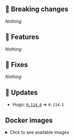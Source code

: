 ## :loudspeaker: Breaking changes

*Nothing*


## :tada: Features

*Nothing*


## :bug: Fixes

*Nothing*


## :heartbeat: Updates

* Hugo: [`0.114.0`](https://github.com/floryn90/docker-hugo/releases/tag/0.114.0) => `0.114.1`


## Docker images

<details>
<summary>Click to see available images</summary>

This release is available from Docker Hub as project `floryn90/hugo` with the following tags:

| Alias tags                   | Version specific tags                      |
| ---------------------------- | ------------------------------------------ |
| `busybox`, `latest`          | `0.114.1-busybox`, `0.114.1`                     |
| `busybox-ci`, `ci`           | `0.114.1-busybox-ci`, `0.114.1-ci`               |
| `busybox-onbuild`, `onbuild` | `0.114.1-busybox-onbuild`, `0.114.1-onbuild`     |
| `alpine`                     | `0.114.1-alpine`                              |
| `alpine-ci`                  | `0.114.1-alpine-ci`                           |
| `alpine-onbuild`             | `0.114.1-alpine-onbuild`                      |
| `asciidoctor`                | `0.114.1-asciidoctor`                         |
| `asciidoctor-ci`             | `0.114.1-asciidoctor-ci`                      |
| `asciidoctor-onbuild`        | `0.114.1-asciidoctor-onbuild`                 |
| `pandoc`                     | `0.114.1-pandoc`                              |
| `pandoc-ci`                  | `0.114.1-pandoc-ci`                           |
| `pandoc-onbuild`             | `0.114.1-pandoc-onbuild`                      |
| `ext-alpine`                 | `0.114.1-ext-alpine`                          |
| `ext-alpine-ci`              | `0.114.1-ext-alpine-ci`                       |
| `ext-alpine-onbuild`         | `0.114.1-ext-alpine-onbuild`                  |
| `ext-asciidoctor`            | `0.114.1-ext-asciidoctor`                     |
| `ext-asciidoctor-ci`         | `0.114.1-ext-asciidoctor-ci`                  |
| `ext-asciidoctor-onbuild`    | `0.114.1-ext-asciidoctor-onbuild`             |
| `ext-pandoc`                 | `0.114.1-ext-pandoc`                          |
| `ext-pandoc-ci`              | `0.114.1-ext-pandoc-ci`                       |
| `ext-pandoc-onbuild`         | `0.114.1-ext-pandoc-onbuild`                  |
| `debian`                     | `0.114.1-debian`                              |
| `debian-ci`                  | `0.114.1-debian-ci`                           |
| `debian-onbuild`             | `0.114.1-debian-onbuild`                      |
| `ext-debian`, `ext`, `latest-ext` | `0.114.1-ext-debian`, `0.114.1-ext`         |
| `ext-debian-ci`, `ext-ci`    | `0.114.1-ext-debian-ci`, `0.114.1-ext-ci`        |
| `ext-debian-onbuild`, `ext-onbuild` | `0.114.1-ext-debian-onbuild`, `0.114.1-ext-onbuild` |
| `ubuntu`                     | `0.114.1-ubuntu`                            |
| `ubuntu-ci`                  | `0.114.1-ubuntu-ci`                         |
| `ubuntu-onbuild`             | `0.114.1-ubuntu-onbuild`                    |
| `ext-ubuntu`                 | `0.114.1-ext-ubuntu`                        |
| `ext-ubuntu-ci`              | `0.114.1-ext-ubuntu-ci`                     |
| `ext-ubuntu-onbuild`         | `0.114.1-ext-ubuntu-onbuild`                |
</details>